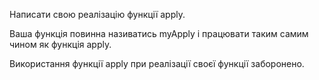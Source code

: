 Написати свою реалізацію функції apply.

Ваша функція повинна називатись myApply і працювати таким самим чином як функція apply.

Використання функції apply при реалізації своєї функції заборонено.